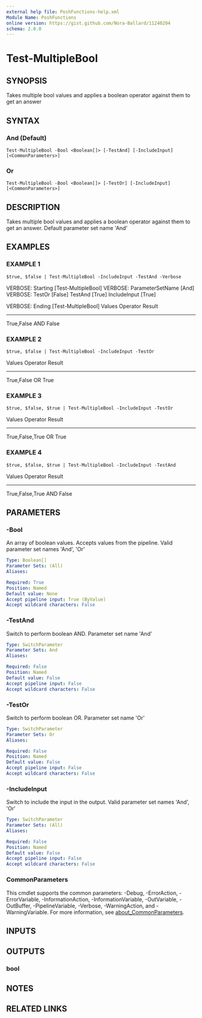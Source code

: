```yaml
---
external help file: PoshFunctions-help.xml
Module Name: PoshFunctions
online version: https://gist.github.com/Nora-Ballard/11240204
schema: 2.0.0
---
```


# Test-MultipleBool

## SYNOPSIS
Takes multiple bool values and applies a boolean operator against them to get an answer

## SYNTAX

### And (Default)
```
Test-MultipleBool -Bool <Boolean[]> [-TestAnd] [-IncludeInput] [<CommonParameters>]
```

### Or
```
Test-MultipleBool -Bool <Boolean[]> [-TestOr] [-IncludeInput] [<CommonParameters>]
```

## DESCRIPTION
Takes multiple bool values and applies a boolean operator against them to get an answer.
Default parameter set name 'And'

## EXAMPLES

### EXAMPLE 1
```
$true, $false | Test-MultipleBool -IncludeInput -TestAnd -Verbose
```

VERBOSE: Starting \[Test-MultipleBool\]
VERBOSE: ParameterSetName \[And\]
VERBOSE: TestOr \[False\] TestAnd \[True\] IncludeInput \[True\]

VERBOSE: Ending \[Test-MultipleBool\]
Values     Operator Result
------     -------- ------
True,False AND       False

### EXAMPLE 2
```
$true, $false | Test-MultipleBool -IncludeInput -TestOr
```

Values     Operator Result
------     -------- ------
True,False OR         True

### EXAMPLE 3
```
$true, $false, $true | Test-MultipleBool -IncludeInput -TestOr
```

Values          Operator Result
------          -------- ------
True,False,True OR         True

### EXAMPLE 4
```
$true, $false, $true | Test-MultipleBool -IncludeInput -TestAnd
```

Values          Operator Result
------          -------- ------
True,False,True AND       False

## PARAMETERS

### -Bool
An array of boolean values.
Accepts values from the pipeline.
Valid parameter set names 'And', 'Or'

```yaml
Type: Boolean[]
Parameter Sets: (All)
Aliases:

Required: True
Position: Named
Default value: None
Accept pipeline input: True (ByValue)
Accept wildcard characters: False
```

### -TestAnd
Switch to perform boolean AND.
Parameter set name 'And'

```yaml
Type: SwitchParameter
Parameter Sets: And
Aliases:

Required: False
Position: Named
Default value: False
Accept pipeline input: False
Accept wildcard characters: False
```

### -TestOr
Switch to perform boolean OR.
Parameter set name 'Or'

```yaml
Type: SwitchParameter
Parameter Sets: Or
Aliases:

Required: False
Position: Named
Default value: False
Accept pipeline input: False
Accept wildcard characters: False
```

### -IncludeInput
Switch to include the input in the output.
Valid parameter set names 'And', 'Or'

```yaml
Type: SwitchParameter
Parameter Sets: (All)
Aliases:

Required: False
Position: Named
Default value: False
Accept pipeline input: False
Accept wildcard characters: False
```

### CommonParameters
This cmdlet supports the common parameters: -Debug, -ErrorAction, -ErrorVariable, -InformationAction, -InformationVariable, -OutVariable, -OutBuffer, -PipelineVariable, -Verbose, -WarningAction, and -WarningVariable. For more information, see [about_CommonParameters](http://go.microsoft.com/fwlink/?LinkID=113216).

## INPUTS

## OUTPUTS

### bool
## NOTES

## RELATED LINKS
